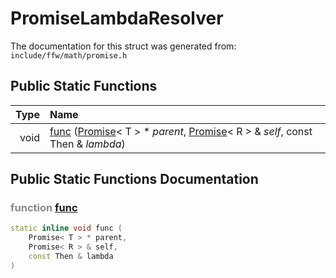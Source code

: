 PromiseLambdaResolver
===================================


The documentation for this struct was generated from: `include/ffw/math/promise.h`



## Public Static Functions

| Type | Name |
| -------: | :------- |
|  void | [func](#bff1ff06) ([Promise](ffw_Promise.html)< T > * _parent_, [Promise](ffw_Promise.html)< R > & _self_, const Then & _lambda_)  |


## Public Static Functions Documentation

### <span style="opacity:0.5;">function</span> <a id="bff1ff06" href="#bff1ff06">func</a>

```cpp
static inline void func (
    Promise< T > * parent,
    Promise< R > & self,
    const Then & lambda
) 
```





